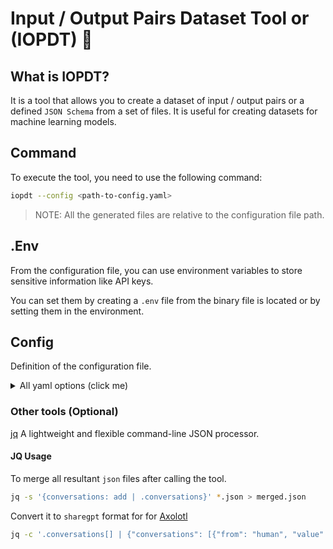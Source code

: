 # Input / Output Pairs Dataset Tool or (IOPDT) 🤖

## What is IOPDT?

It is a tool that allows you to create a dataset of input / output pairs or a defined `JSON Schema` from a set of files. It is useful for creating datasets for machine learning models.

## Command

To execute the tool, you need to use the following command:

```sh
iopdt --config <path-to-config.yaml>
```
> NOTE: All the generated files are relative to the configuration file path.

## .Env

From the configuration file, you can use environment variables to store sensitive information like API keys.

You can set them by creating a `.env` file from the binary file is located or by setting them in the environment.

## Config

Definition of the configuration file.

<details>
<summary>All yaml options (click me)</summary>

```yaml
## The target to use for the process
## The target is a set of configurations for the API
## that is compatible with the OpenAI API
targets:
  - name: openai # The name of the target
    api_url: https://api.openai.com/v1/ # The URL of the API
    api_key_env: OPENAI_API_KEY # The environment variable that contains the API key

## The process to execute during the inference
## it may contain multiple processes, each process
## will be executed in order
processes:
  - name: dialog-with-chat-gpt3 # The name of the process
    model: gpt-3.5-turbo-0125 # The model to use
    target: openai # The target configuration to use when calling the API
    temperature: 0.6 # The temperature to use when calling the API. Use `0` to disable
    max_tokens: 2100 # The maximum tokens to use when calling the API. Max depends on the model and use `0` to disable and use the default value for the model.
    chunk_size: 2100 # The chunk size in which the input will be split to call the API.
    steps: 1 # How many iterations of the same input will be used to generate the output.
    skip: false # Ignore the process when executing the tool
    # The input to use when calling the API, it can be a path to a file or a pattern to match multiple files. NOTE: All files are relative to the configuration file path.
    documents:
      - corpus/*.txt
    output_dir: output/corpus # The output directory to save the results. This directory is relative to the configuration file path.
    # The instruction to the system (Context) to use when calling the API
    system_prompt: |
      You are a smart person that creates questions in 'input' and 'output' pairs from the given document.
    ## User prompt to use when calling the API.
    ## It uses .Document which is the text extracted from the documents splitted by the chunk size.
    user_prompt: |
      Here is the document:
      {{ .Document }}
    skip_json_schema: false # Skip the JSON schema validation when merging the results. It is needed when a model doest not support JSONSchema validation.

    ## If the response is a JSON object, it will use the JSON schema to validate the response and extract the data.
    ## NOTE: This might not be supported by all the models. It uses the `function-calling` https://platform.openai.com/docs/guides/function-calling
    json_schema:
      type: object
      properties:
        questions:
          type: array
          items:
            type: object
            properties:
              input:
                type: string
              output:
                type: string
            required: [input, output]
      required: [questions]
```
</details>

### Other tools (Optional)

[jq](https://jqlang.github.io/jq/) A lightweight and flexible command-line JSON processor.

#### JQ Usage

To merge all resultant `json` files after calling the tool.

```sh
jq -s '{conversations: add | .conversations}' *.json > merged.json
```

Convert it to `sharegpt` format for for [Axolotl](https://github.com/OpenAccess-AI-Collective/axolotl?tab=readme-ov-file#dataset)

```sh
jq -c '.conversations[] | {"conversations": [{"from": "human", "value": .input}, {"from": "gpt", "value": .output}]}' merged.json > transformed.jsonl
```
